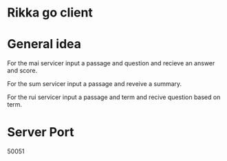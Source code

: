 # Rikka go client

# General idea
For the mai servicer input a passage and question and recieve an answer and score.

For the sum servicer input a passage and reveive a summary.

For the rui servicer input a passage and term and recive question based on term.

# Server Port 
50051 
